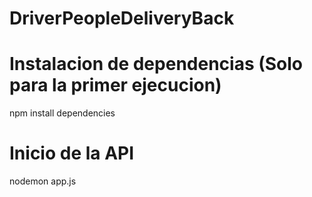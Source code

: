 # DriverPeopleDeliveryBack

# Instalacion de dependencias (Solo para la primer ejecucion)
npm install dependencies

# Inicio de la API
nodemon app.js
